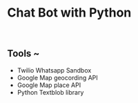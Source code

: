 # <h1> Chat Bot with Python </h1>
<br/>
<h2> Tools ~ </h2>
<p>
  <ul>
    <li>Twilio Whatsapp Sandbox
    <li>Google Map geocording API </li>
    <li>Google Map place API </li>
    <li> Python Textblob library </li>
   </ul>
  </p>

